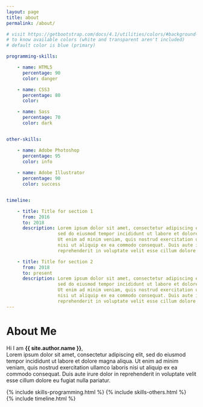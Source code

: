 ```yaml
---
layout: page
title: about
permalink: /about/

# visit https://getbootstrap.com/docs/4.1/utilities/colors/#background-color
# to know available colors (white and transparent aren't included)
# default color is blue (primary)

programming-skills:

    - name: HTML5
      percentage: 90
      color: danger

    - name: CSS3
      percentage: 80
      color:

    - name: Sass
      percentage: 70
      color: dark


other-skills:

    - name: Adobe Photoshop
      percentage: 95
      color: info
  
    - name: Adobe Illustrator
      percentage: 90
      color: success


timeline:

    - title: Title for section 1
      from: 2016
      to: 2018
      description: Lorem ipsum dolor sit amet, consectetur adipiscing elit,
                   sed do eiusmod tempor incididunt ut labore et dolore magna aliqua.
                   Ut enim ad minim veniam, quis nostrud exercitation ullamco laboris
                   nisi ut aliquip ex ea commodo consequat. Duis aute irure dolor in
                   reprehenderit in voluptate velit esse cillum dolore eu fugiat nulla pariatur.

    - title: Title for section 2
      from: 2018
      to: present
      description: Lorem ipsum dolor sit amet, consectetur adipiscing elit,
                   sed do eiusmod tempor incididunt ut labore et dolore magna aliqua.
                   Ut enim ad minim veniam, quis nostrud exercitation ullamco laboris
                   nisi ut aliquip ex ea commodo consequat. Duis aute irure dolor in
                   reprehenderit in voluptate velit esse cillum dolore eu fugiat nulla pariatur.
---
```


# **About Me**

Hi I am **{{ site.author.name }}**,<br>
Lorem ipsum dolor sit amet, consectetur adipiscing elit, sed do eiusmod tempor incididunt ut labore et dolore magna aliqua. Ut enim ad minim veniam, quis nostrud exercitation ullamco laboris nisi ut aliquip ex ea commodo consequat. Duis aute irure dolor in reprehenderit in voluptate velit esse cillum dolore eu fugiat nulla pariatur.


<div class="row">
{% include skills-programming.html %}
{% include skills-others.html %}
</div>

<div class="row">
{% include timeline.html %}
</div>